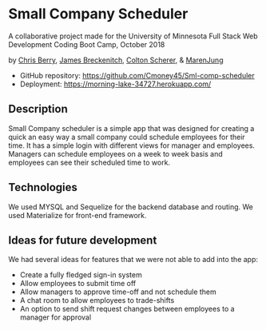 # Small Company Scheduler

A collaborative project made for the University of Minnesota Full Stack Web Development Coding Boot Camp, October 2018

by [Chris Berry](https://github.com/Casttle), [James Breckenitch](https://github.com/jrbreckenitch), [Colton Scherer](https://github.com/Cmoney45), & [MarenJung](https://github.com/MarenJung)

* GitHub repository: https://github.com/Cmoney45/Sml-comp-scheduler
* Deployment: https://morning-lake-34727.herokuapp.com/

## Description

Small Company scheduler is a simple app that was designed for creating a quick an easy way a small company could schedule employees for their time. It has a simple login with different views for manager and employees. Managers can schedule employees on a week to week basis and employees can see their scheduled time to work.

## Technologies

We used MYSQL and Sequelize for the backend database and routing. We used Materialize for front-end framework. 

## Ideas for future development

We had several ideas for features that we were not able to add into the app:

* Create a fully fledged sign-in system
* Allow employees to submit time off
* Allow managers to approve time-off and not schedule them
* A chat room to allow employees to trade-shifts
* An option to send shift request changes between employees to a manager for approval
